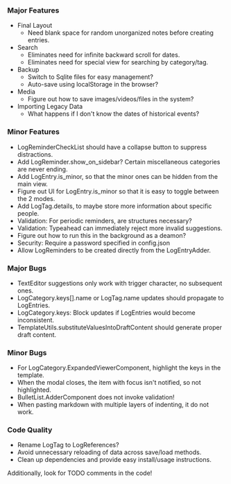 ### Major Features
* Final Layout
    * Need blank space for random unorganized notes before creating entries.
* Search
    * Eliminates need for infinite backward scroll for dates.
    * Eliminates need for special view for searching by category/tag.
* Backup
    * Switch to Sqlite files for easy management?
    * Auto-save using localStorage in the browser?
* Media
    * Figure out how to save images/videos/files in the system?
* Importing Legacy Data
    * What happens if I don't know the dates of historical events?

### Minor Features
* LogReminderCheckList should have a collapse button to suppress distractions.
* Add LogReminder.show_on_sidebar? Certain miscellaneous categories are never ending.
* Add LogEntry.is_minor, so that the minor ones can be hidden from the main view.
* Figure out UI for LogEntry.is_minor so that it is easy to toggle between the 2 modes.
* Add LogTag.details, to maybe store more information about specific people.
* Validation: For periodic reminders, are structures necessary?
* Validation: Typeahead can immediately reject more invalid suggestions.
* Figure out how to run this in the background as a deamon?
* Security: Require a password specified in config.json
* Allow LogReminders to be created directly from the LogEntryAdder.

### Major Bugs
* TextEditor suggestions only work with trigger character, no subsequent ones.
* LogCategory.keys[].name or LogTag.name updates should propagate to LogEntries.
* LogCategory.keys: Block updates if LogEntries would become inconsistent.
* TemplateUtils.substituteValuesIntoDraftContent should generate proper draft content.

### Minor Bugs
* For LogCategory.ExpandedViewerComponent, highlight the keys in the template.
* When the modal closes, the item with focus isn't notified, so not highlighted.
* BulletList.AdderComponent does not invoke validation!
* When pasting markdown with multiple layers of indenting, it do not work.

### Code Quality
* Rename LogTag to LogReferences?
* Avoid unnecessary reloading of data across save/load methods.
* Clean up dependencies and provide easy install/usage instructions.

Additionally, look for TODO comments in the code!
